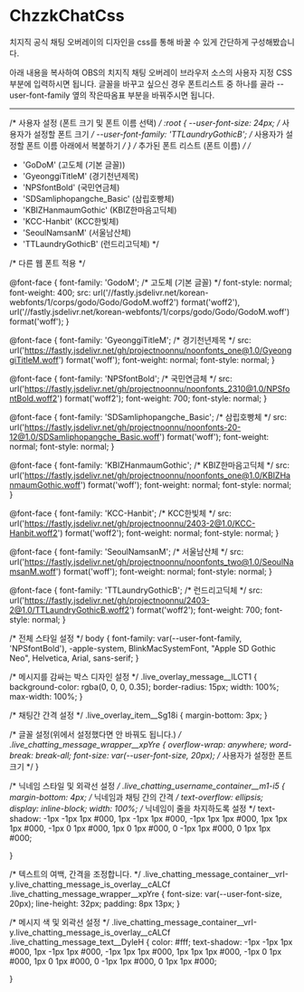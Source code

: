 # ChzzkChatCss
치지직 공식 채팅 오버레이의 디자인을 css를 통해 바꿀 수 있게 간단하게 구성해봤습니다.

아래 내용을 복사하여 OBS의 치지직 채팅 오버레이 브라우저 소스의 사용자 지정 CSS 부분에 입력하시면 됩니다.
글꼴을 바꾸고 싶으신 경우 폰트리스트 중 하나를 골라 --user-font-family 옆의 작은따옴표 부분을 바꿔주시면 됩니다.

------------------------------------------------------------------------------------------------------

/* 사용자 설정 (폰트 크기 및 폰트 이름 선택) */
:root {
    --user-font-size: 24px; /* 사용자가 설정할 폰트 크기 */
    --user-font-family: 'TTLaundryGothicB'; /* 사용자가 설정할 폰트 이름 아래에서 복붙하기 */
}
/* 추가된 폰트 리스트 (폰트 이름) */
/* 
- 'GoDoM' (고도체 (기본 글꼴))
- 'GyeonggiTitleM' (경기천년제목)
- 'NPSfontBold' (국민연금체)
- 'SDSamliphopangche_Basic' (삼립호빵체)
- 'KBIZHanmaumGothic' (KBIZ한마음고딕체)
- 'KCC-Hanbit' (KCC한빛체)
- 'SeoulNamsanM' (서울남산체)
- 'TTLaundryGothicB' (런드리고딕체)
*/

/* 다른 웹 폰트 적용 */

@font-face {
  font-family: 'GodoM'; /* 고도체 (기본 글꼴) */
  font-style: normal;
  font-weight: 400;
  src: url('//fastly.jsdelivr.net/korean-webfonts/1/corps/godo/Godo/GodoM.woff2') format('woff2'), url('//fastly.jsdelivr.net/korean-webfonts/1/corps/godo/Godo/GodoM.woff') format('woff');
}

@font-face {
    font-family: 'GyeonggiTitleM'; /* 경기천년제목 */
    src: url('https://fastly.jsdelivr.net/gh/projectnoonnu/noonfonts_one@1.0/GyeonggiTitleM.woff') format('woff');
    font-weight: normal;
    font-style: normal;
}

@font-face {
    font-family: 'NPSfontBold'; /* 국민연금체 */
    src: url('https://fastly.jsdelivr.net/gh/projectnoonnu/noonfonts_2310@1.0/NPSfontBold.woff2') format('woff2');
    font-weight: 700;
    font-style: normal;
}

@font-face {
    font-family: 'SDSamliphopangche_Basic'; /* 삼립호빵체 */
    src: url('https://fastly.jsdelivr.net/gh/projectnoonnu/noonfonts-20-12@1.0/SDSamliphopangche_Basic.woff') format('woff');
    font-weight: normal;
    font-style: normal;
}

@font-face {
    font-family: 'KBIZHanmaumGothic'; /* KBIZ한마음고딕체 */
    src: url('https://fastly.jsdelivr.net/gh/projectnoonnu/noonfonts_one@1.0/KBIZHanmaumGothic.woff') format('woff');
    font-weight: normal;
    font-style: normal;
}

@font-face {
    font-family: 'KCC-Hanbit'; /* KCC한빛체 */
    src: url('https://fastly.jsdelivr.net/gh/projectnoonnu/2403-2@1.0/KCC-Hanbit.woff2') format('woff2');
    font-weight: normal;
    font-style: normal;
}

@font-face {
    font-family: 'SeoulNamsanM'; /* 서울남산체 */
    src: url('https://fastly.jsdelivr.net/gh/projectnoonnu/noonfonts_two@1.0/SeoulNamsanM.woff') format('woff');
    font-weight: normal;
    font-style: normal;
}

@font-face {
    font-family: 'TTLaundryGothicB'; /* 런드리고딕체 */
    src: url('https://fastly.jsdelivr.net/gh/projectnoonnu/2403-2@1.0/TTLaundryGothicB.woff2') format('woff2');
    font-weight: 700;
    font-style: normal;
}

/* 전체 스타일 설정 */
body {
    font-family: var(--user-font-family, 'NPSfontBold'), -apple-system, BlinkMacSystemFont, "Apple SD Gothic Neo", Helvetica, Arial, sans-serif;
}

/* 메시지를 감싸는 박스 디자인 설정 */
.live_overlay_message__lLCT1 {
    background-color: rgba(0, 0, 0, 0.35);
    border-radius: 15px;
    width: 100%;
    max-width: 100%;
}

/* 채팅간 간격 설정 */
.live_overlay_item__Sg18i {
    margin-bottom: 3px;
}

/* 글꼴 설정(위에서 설정했다면 안 바꿔도 됩니다.) */
.live_chatting_message_wrapper__xpYre {
    overflow-wrap: anywhere;
    word-break: break-all;
    font-size: var(--user-font-size, 20px); /* 사용자가 설정한 폰트 크기 */
}

/* 닉네임 스타일 및 외곽선 설정 */
.live_chatting_username_container__m1-i5 {
    margin-bottom: 4px; /* 닉네임과 채팅 간의 간격 */
    text-overflow: ellipsis;
    display: inline-block;
    width: 100%; /* 닉네임이 줄을 차지하도록 설정 */
    text-shadow:
        -1px -1px 1px #000,
         1px -1px 1px #000,
        -1px  1px 1px #000,
         1px  1px 1px #000,
        -1px  0   1px #000,
         1px  0   1px #000,
         0   -1px 1px #000,
         0    1px 1px #000;

}

/* 텍스트의 여백, 간격을 조정합니다. */
.live_chatting_message_container__vrI-y.live_chatting_message_is_overlay__cALCf .live_chatting_message_wrapper__xpYre {
    font-size: var(--user-font-size, 20px);
    line-height: 32px;
    padding: 8px 13px;
}

/* 메시지 색 및 외곽선 설정 */
.live_chatting_message_container__vrI-y.live_chatting_message_is_overlay__cALCf .live_chatting_message_text__DyleH {
    color: #fff;
    text-shadow:
        -1px -1px 1px #000,
         1px -1px 1px #000,
        -1px  1px 1px #000,
         1px  1px 1px #000,
        -1px  0   1px #000,
         1px  0   1px #000,
         0   -1px 1px #000,
         0    1px 1px #000;

}
